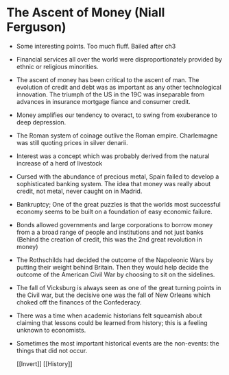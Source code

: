 # The Ascent of Money (Niall Ferguson)

- Some interesting points. Too much fluff. Bailed after ch3

- Financial services all over the world were disproportionately provided by ethnic or religious minorities.

- The ascent of money has been critical to the ascent of man. The evolution of credit and debt was as important as any other technological innovation. The triumph of the US in the 19C was inseparable from advances in insurance mortgage fiance and consumer credit. 

- Money amplifies our tendency to overact, to swing from exuberance to deep depression.

- The Roman system of coinage outlive the Roman empire. Charlemagne was still quoting prices in silver denarii.

- Interest was a concept which was probably derived from the natural increase of a herd of livestock

- Cursed with the abundance of precious metal, Spain failed to develop a sophisticated banking system. The idea that money was really about credit, not metal, never caught on in Madrid. 

- Bankruptcy; One of the great puzzles is that the worlds most successful economy seems to be built on a foundation of easy economic failure.

- Bonds allowed governments and large corporations to borrow money from a a broad range of people and institutions and not just banks (Behind the creation of credit, this was the 2nd great revolution in money)

- The Rothschilds had decided the outcome of the Napoleonic Wars by putting their weight behind Britain. Then they would help decide the outcome of the American Civil War by choosing to sit on the sidelines.

- The fall of Vicksburg is always seen as one of the great turning points in the Civil war, but the decisive one was the fall of New Orleans which choked off the finances of the Confederacy.

- There was a time when academic historians felt squeamish about claiming that lessons could be learned from history; this is a feeling unknown to economists.

- Sometimes the most important historical events are the non-events: the things that did not occur.

    [[Invert]] [[History]]